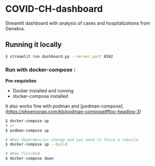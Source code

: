 # COVID-CH-dashboard
Streamlit dashboard with analysis of cases and hospitalizations from Genebra. 

## Running it locally

```bash
$ streamlit run dashboard.py --server.port 8502
```

### Run with docker-compose :

**Pre-requisites**
* Docker installed and running
* docker-compose installed

It also works fine with podman and [podman-compose].(https://phoenixnap.com/kb/podman-compose#ftoc-heading-3)

```bash
$ docker-compose up
# or 
$ podman-compose up

# When dependencies change and you need to force a rebuild
$ docker-compose up --build

# When finished
$ docker-compose down
```
